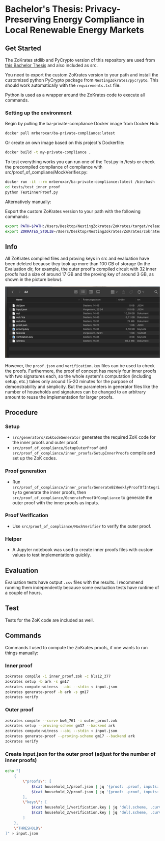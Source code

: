 # Bachelor's Thesis: Privacy-Preserving Energy Compliance in Local Renewable Energy Markets

## Get Started
The ZoKrates stdlib and PyCrypto version of this repository are used from [this Bachelor Thesis](https://github.com/uZhW8Rgl/Bachelor-Thesis) and also included as src.

You need to export the custom ZoKrates version to your path and install the customized python PyCrypto package from `NestingZokrates/pycrypto`. This should work automatically with the `requirements.txt` file.

Python is used as a wrapper around the ZoKrates code to execute all commands.

### Setting up the environment
Begin by pulling the ba-private-compliance Docker image from Docker Hub:

```bash
docker pull mrberoxar/ba-private-compliance:latest
```
Or create an own image based on this project's Dockerfile:
```bash
docker build -t my-private-compliance .
```

To test everything works you can run one of the Test.py in /tests or check the precompiled compliance of compliance with src/proof_of_compliane/MockVerifier.py:

```bash
docker run -it --rm mrberoxar/ba-private-compliance:latest /bin/bash
cd tests/test_inner_proof
python TestInnerProof.py

```
Alternatively manually:

Export the custom ZoKrates version to your path with the following commands:

```bash
export PATH=$PATH:/Users/Desktop/NestingZokrates/ZoKrates/target/release/
export ZOKRATES_STDLIB=/Users/Desktop/NestingZokrates/ZoKrates/zokrates_stdlib/stdlib/
```

## Info
All ZoKrates compiled files and proving keys in src and evaluation have been deleted because they took up more than 100 GB of storage (In the Evaluation dir, for example, the outer proof's compiled circuit with 32 inner proofs had a size of around 17 GB and the proving key of around 3 GB, as shown in the picture below).

![ZoKrates Files take up a lot of storage](zok_gb_files.png)

However, the `proof.json` and `verification.key` files can be used to check the proofs. Furthermore, the proof of concept has merely four inner proofs with two signatures each, so the whole system's computation (including setup, etc.) takes only around 15-20 minutes for the purpose of demonstrability and simplicity. But the parameters in generator files like the number of households and signatures can be changed to an arbitrary amount to reuse the implementation for larger proofs.

## Procedure

### Setup
- `src/generators/ZokCodeGenerator` generates the required ZoK code for the inner proofs and outer proof.
- `src/proof_of_compliance/SetupOuterProof` and `src/proof_of_compliance/inner_proofs/SetupInnerProofs` compile and set up the ZoK codes.

### Proof generation
- Run `src/proof_of_compliance/inner_proofs/GenerateBiWeeklyProofOfIntegrity` to generate the inner proofs, then `src/proof_of_compliance/GenerateProofOfCompliance` to generate the outer proof with the inner proofs as inputs.

### Proof Verification
- Use `src/proof_of_compliance/MockVerifier` to verify the outer proof.

### Helper
- A Jupyter notebook was used to create inner proofs files with custom values to test implementations quickly.

## Evaluation
Evaluation tests have output `.csv` files with the results. I recommend running them independently because some evaluation tests have runtime of a couple of hours.

## Test
Tests for the ZoK code are included as well.

## Commands
Commands I used to compute the ZoKrates proofs, if one wants to run things manually:

### Inner proof

```bash
zokrates compile -i inner_proof.zok -c bls12_377
zokrates setup -b ark -s gm17
zokrates compute-witness --abi --stdin < input.json
zokrates generate-proof -b ark -s gm17
zokrates verify
```

### Outer proof

```bash
zokrates compile --curve bw6_761 -i outer_proof.zok
zokrates setup --proving-scheme gm17 --backend ark 
zokrates compute-witness --abi --stdin < input.json
zokrates generate-proof --proving-scheme gm17 --backend ark
zokrates verify
```

### Create input.json for the outer proof (adjust for the number of inner proofs)

```bash
echo "[
    {
        \"proofs\": [
            $(cat household_1/proof.json | jq '{proof: .proof, inputs: .inputs}'),
            $(cat household_2/proof.json | jq '{proof: .proof, inputs: .inputs}')
        ],
        \"keys\": [
            $(cat household_1/verification.key | jq 'del(.scheme, .curve)'),
            $(cat household_2/verification.key | jq 'del(.scheme, .curve)')
        ]
    },
    \"THRESHOLD\"   
]" > input.json
```
